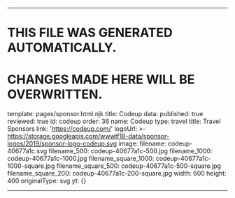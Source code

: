 ----

# THIS FILE WAS GENERATED AUTOMATICALLY.
# CHANGES MADE HERE WILL BE OVERWRITTEN.

template: pages/sponsor.html.njk
title: Codeup
data:
  published: true
  reviewed: true
  id: codeup
  order: 36
  name: Codeup
  type: travel
  title: Travel Sponsors
  link: 'https://codeup.com/'
  logoUrl: >-
    https://storage.googleapis.com/wwwtf18-data/sponsor-logos/2019/sponsor-logo-codeup.svg
  image:
    filename: codeup-40677a1c.svg
    filename_500: codeup-40677a1c-500.jpg
    filename_1000: codeup-40677a1c-1000.jpg
    filename_square_1000: codeup-40677a1c-1000-square.jpg
    filename_square_500: codeup-40677a1c-500-square.jpg
    filename_square_200: codeup-40677a1c-200-square.jpg
    width: 600
    height: 400
    originalType: svg
yt: {}

----

 